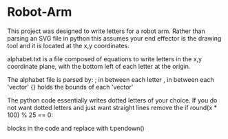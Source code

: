 # Robot-Arm
This project was designed to write letters for a robot arm. Rather than parsing an SVG file in python this assumes your end effector is the drawing tool and it is located at the x,y coordinates.

alphabet.txt is a file composed of equations to write letters in the x,y coordinate plane, with the bottom left of each letter at the origin. 

The alphabet file is parsed by:
; in between each letter 
, in between each 'vector'
{} holds the bounds of each 'vector'

The python code essentially writes dotted letters of your choice. If you do not want dotted letters and just want straight lines remove the 
if round(x * 100) % 25 == 0:

blocks in the code and replace with t.pendown()
